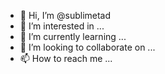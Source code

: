 - 👋 Hi, I’m @sublimetad
- 👀 I’m interested in ...
- 🌱 I’m currently learning ...
- 💞️ I’m looking to collaborate on ...
- 📫 How to reach me ...

<!---
sublimetad/sublimetad is a ✨ special ✨ repository because its `README.md` (this file) appears on your GitHub profile.
You can click the Preview link to take a look at your changes.
--->
